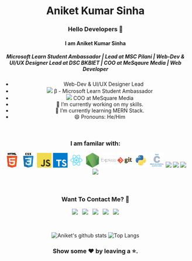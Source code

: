 <center>
  
# Aniket Kumar Sinha

### Hello Developers 👋
#### I am Aniket Kumar Sinha
##### Microsoft Learn Student Ambassador | Lead at MSC Pilani | Web-Dev & UI/UX Designer Lead at DSC BKBIET | COO at MeSqaure Media | Web Developer

- <code><img height="12" width="17" src="https://developers.google.com/site-assets/images/home/google_developers_logo.png"></code> Web-Dev & UI/UX Designer Lead
- <code><img height="15" src="https://studentambassadors.microsoft.com/assets/badge/level-beta.png"></code> β - Microsoft Learn Student Ambassador
- <code><img height="14" src="https://static.wixstatic.com/media/d181e4_d2b1cec0bff346bd9bfef79f2d18e1e7~mv2.png/v1/fill/w_228,h_174,al_c,q_85,usm_0.66_1.00_0.01/d181e4_d2b1cec0bff346bd9bfef79f2d18e1e7~mv2.webp"></code> COO at MeSquare Media
- 🔭 I’m currently working on my skills.
- 🌱 I’m currently learning MERN Stack.
- 😄 Pronouns: He/Him

<br>

<!-- <p align="left"> <img src="https://komarev.com/ghpvc/?username=aniket-sinha8" alt="aniket-sinha8" /> </p> -->



### I am familar with:

<code><img height="40" src="https://raw.githubusercontent.com/github/explore/80688e429a7d4ef2fca1e82350fe8e3517d3494d/topics/html/html.png"></code>
<code><img height="40" src="https://raw.githubusercontent.com/github/explore/80688e429a7d4ef2fca1e82350fe8e3517d3494d/topics/css/css.png"></code>
<code><img height="40" src="https://raw.githubusercontent.com/github/explore/80688e429a7d4ef2fca1e82350fe8e3517d3494d/topics/javascript/javascript.png"></code>
<code><img height="40" src="https://raw.githubusercontent.com/github/explore/80688e429a7d4ef2fca1e82350fe8e3517d3494d/topics/typescript/typescript.png"></code>
<code><img height="40" src="https://raw.githubusercontent.com/github/explore/80688e429a7d4ef2fca1e82350fe8e3517d3494d/topics/react/react.png"></code>
<code><img height="40" src="https://raw.githubusercontent.com/github/explore/80688e429a7d4ef2fca1e82350fe8e3517d3494d/topics/nodejs/nodejs.png"></code>
<code><img height="40" src="https://raw.githubusercontent.com/github/explore/5c058a388828bb5fde0bcafd4bc867b5bb3f26f3/topics/express/express.png"></code>
<code><img height="40" src="https://raw.githubusercontent.com/github/explore/5c058a388828bb5fde0bcafd4bc867b5bb3f26f3/topics/git/git.png"></code>
<code><img height="40" src="https://raw.githubusercontent.com/github/explore/5c058a388828bb5fde0bcafd4bc867b5bb3f26f3/topics/python/python.png"></code>
<code><img height="40" src="https://raw.githubusercontent.com/github/explore/5c058a388828bb5fde0bcafd4bc867b5bb3f26f3/topics/c/c.png"></code>
<code><img height="40" src="https://cdn.worldvectorlogo.com/logos/java.svg"></code>
<code><img height="40" src="https://cdn.worldvectorlogo.com/logos/visual-studio-code.svg"></code>
<code><img height="40" src="https://user-images.githubusercontent.com/2676579/34940598-17cc20f0-f9be-11e7-8c6d-f0190d502d64.png"></code>
<code><img height="40" src="https://cdn.iconscout.com/icon/free/png-256/wordpress-9-282614.png"></code>

<br>

### Want To Contact Me? 📱

<a href="https://www.linkedin.com/in/aniketkumarsinha/"><img height="30" src="https://www.vectorico.com/wp-content/uploads/2018/02/LinkedIn-Icon-squircle.png?raw=true" target="_blank"></a>&nbsp;&nbsp;
<a href="https://twitter.com/AniketKSinha"><img height="30" src="https://www.freepnglogos.com/uploads/twitter-logo-png/twitter-logo-vector-png-clipart-1.png?raw=true"></a>&nbsp;&nbsp;
<a href="https://instagram.com/aniketksinha"><img height="30" src="https://github.com/stephenajulu/WaylonWalker/blob/main/icon/instagram.jpg?raw=true"></a>&nbsp;&nbsp;
<a href="https://github.com/aniket-sinha8"><img height="30" src="https://github.githubassets.com/images/modules/logos_page/GitHub-Mark.png?raw=true"></a>&nbsp;&nbsp;
<a href="https://medium.com/@aniketkumarsinha"><img height="30" src="https://cdn4.iconfinder.com/data/icons/logos-and-brands-1/512/211_Medium_logo_logos-512.png?raw=true"></a>

<br>


![Aniket's github stats](https://github-readme-stats.vercel.app/api?username=aniket-sinha8&show_icons=true&theme=radical)
![Top Langs](https://github-readme-stats.vercel.app/api/top-langs/?username=aniket-sinha8&layout=compact&theme=radical)

### Show some ❤️ by leaving a ⭐.

</center>
<!--
![GitHub Logo](/images/logo.png)
Format: ![Alt Text]()-->
<!--
http://github.com - automatic!
[GitHub](http://github.com)
<!--
**aniket-sinha8/aniket-sinha8** is a ✨ _special_ ✨ repository because its `README.md` (this file) appears on your GitHub profile.

Here are some ideas to get you started:


- 🌱 I’m currently learning ...
- 👯 I’m looking to collaborate on ...
- 🤔 I’m looking for help with ...
- 💬 Ask me about ...
- 📫 How to reach me: ...
- 😄 Pronouns: ...
- ⚡ Fun fact: ...
-->
